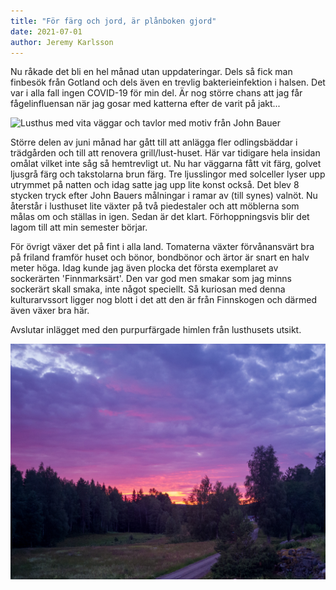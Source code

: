 ```yaml
---
title: "För färg och jord, är plånboken gjord"
date: 2021-07-01
author: Jeremy Karlsson
---
```


Nu råkade det bli en hel månad utan uppdateringar. Dels så fick man finbesök från Gotland och dels även en trevlig bakterieinfektion i halsen. Det var i alla fall ingen COVID-19 för min del. Är nog större chans att jag får fågelinfluensan när jag gosar med katterna efter de varit på jakt...

<img src="/img/2021-07-01-bauer.jpg" width="600" data-srcset="1x, 1.5x, 2x" alt="Lusthus med vita väggar och tavlor med motiv från John Bauer">

Större delen av juni månad har gått till att anlägga fler odlingsbäddar i trädgården och till att renovera grill/lust-huset. Här var tidigare hela insidan omålat vilket inte såg så hemtrevligt ut. Nu har väggarna fått vit färg, golvet ljusgrå färg och takstolarna brun färg. Tre ljusslingor med solceller lyser upp utrymmet på natten och idag satte jag upp lite konst också. Det blev 8 stycken tryck efter John Bauers målningar i ramar av (till synes) valnöt. Nu återstår i lusthuset lite växter på två piedestaler och att möblerna som målas om och ställas in igen. Sedan är det klart. Förhoppningsvis blir det lagom till att min semester börjar.

För övrigt växer det på fint i alla land. Tomaterna växter förvånansvärt bra på friland framför huset och bönor, bondbönor och ärtor är snart en halv meter höga. Idag kunde jag även plocka det första exemplaret av sockerärten 'Finnmarksärt'. Den var god men smakar som jag minns sockerärt skall smaka, inte något speciellt. Så kuriosan med denna kulturarvssort ligger nog blott i det att den är från Finnskogen och därmed även växer bra här.

Avslutar inlägget med den purpurfärgade himlen från lusthusets utsikt.

<img src="/img/2021-07-01-solnedgang.jpg" width="600" data-srcset="1x, 1.5x, 2x" alt="En purpur färgad solnedgång i Barlingshult">
